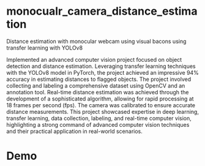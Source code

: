 # monocualr_camera_distance_estimation
Distance estimation with monocular webcam using visual bacons using transfer learning with YOLOv8 

Implemented an advanced computer vision project focused on object detection and distance estimation. Leveraging transfer learning techniques with the YOLOv8 model in PyTorch, the project achieved an impressive 94% accuracy in estimating distances to flagged objects. The project involved collecting and labeling a comprehensive dataset using OpenCV and an annotation tool. Real-time distance estimation was achieved through the development of a sophisticated algorithm, allowing for rapid processing at 18 frames per second (fps). The camera was calibrated to ensure accurate distance measurements. This project showcased expertise in deep learning, transfer learning, data collection, labeling, and real-time computer vision, highlighting a strong command of advanced computer vision techniques and their practical application in real-world scenarios.

# Demo
